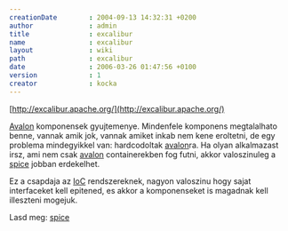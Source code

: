 ```yaml
---
creationDate        : 2004-09-13 14:32:31 +0200 
author              : admin 
title               : excalibur 
name                : excalibur 
layout              : wiki 
path                : excalibur 
date                : 2006-03-26 01:47:56 +0100 
version             : 1 
creator             : kocka 
---
```

[http://excalibur.apache.org/](http://excalibur.apache.org/)

[Avalon](avalon.html) komponensek gyujtemenye. Mindenfele komponens megtalalhato benne, vannak amik jok, vannak amiket inkab nem kene eroltetni, de egy problema mindegyikkel van: hardcodoltak [avalon](avalon.html)ra. Ha olyan alkalmazast irsz, ami nem csak [avalon](avalon.html) containerekben fog futni, akkor valoszinuleg a [spice](Spice.html) jobban erdekelhet.

Ez a csapdaja az [IoC](ioc.html) rendszereknek, nagyon valoszinu hogy sajat interfaceket kell epitened, es akkor a komponenseket is magadnak kell illeszteni mogejuk.

Lasd meg: [spice](Spice.html)
